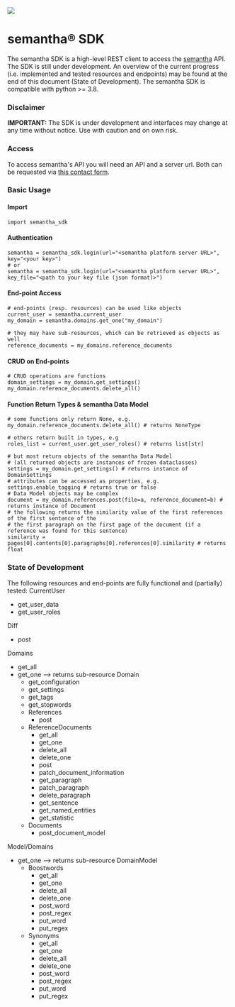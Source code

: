 ![](https://www.semantha.de/wp-content/uploads/semantha-inverted.svg)

# semantha® SDK

The semantha SDK is a high-level REST client to access the [semantha](http://semantha.ai) API.
The SDK is still under development.
An overview of the current progress (i.e. implemented and tested resources and endpoints) may be found at the end of this document (State of Development).
The semantha SDK is compatible with python >= 3.8.

### Disclaimer
**IMPORTANT:** The SDK is under development and interfaces may change at any time without notice. Use with caution and on own risk.

### Access
To access semantha's API you will need an API and a server url.
Both can be requested via [this contact form](https://www.semantha.de/request/).



### Basic Usage

#### Import
```
import semantha_sdk
```
#### Authentication
```
semantha = semantha_sdk.login(url="<semantha platform server URL>", key="<your key>")
# or
semantha = semantha_sdk.login(url="<semantha platform server URL>", key_file="<path to your key file (json format)>")
```
#### End-point Access
```
# end-points (resp. resources) can be used like objects
current_user = semantha.current_user
my_domain = semantha.domains.get_one("my_domain")

# they may have sub-resources, which can be retrieved as objects as well
reference_documents = my_domains.reference_documents
```
#### CRUD on End-points
```
# CRUD operations are functions
domain_settings = my_domain.get_settings()
my_domain.reference_documents.delete_all()
```
#### Function Return Types & semantha Data Model
```
# some functions only return None, e.g.
my_domain.reference_documents.delete_all() # returns NoneType

# others return built in types, e.g
roles_list = current_user.get_user_roles() # returns list[str]

# but most return objects of the semantha Data Model
# (all returned objects are instances of frozen dataclasses)
settings = my_domain.get_settings() # returns instance of DomainSettings
# attributes can be accessed as properties, e.g.
settings.enable_tagging # returns true or false
# Data Model objects may be complex
document = my_domain.references.post(file=a, reference_document=b) # returns instance of Document
# the following returns the similarity value of the first references of the first sentence of the
# the first paragraph on the first page of the document (if a reference was found for this sentence)
similarity = pages[0].contents[0].paragraphs[0].references[0].similarity # returns float
```

### State of Development
The following resources and end-points are fully functional and (partially) tested:
CurrentUser
* get_user_data
* get_user_roles

Diff
* post

Domains
* get_all
* get_one --> returns sub-resource Domain
	* get_configuration
	* get_settings
    * get_tags
    * get_stopwords
	* References
		* post
	* ReferenceDocuments
		* get_all
		* get_one
		* delete_all
		* delete_one
		* post
        * patch_document_information
		* get_paragraph
        * patch_paragraph
		* delete_paragraph
		* get_sentence
		* get_named_entities
		* get_statistic
    * Documents
      * post_document_model

Model/Domains
* get_one --> returns sub-resource DomainModel
	* Boostwords
		* get_all
		* get_one
		* delete_all
		* delete_one
        * post_word
        * post_regex
        * put_word
        * put_regex
    * Synonyms
      * get_all
      * get_one
      * delete_all
      * delete_one
      * post_word
      * post_regex
      * put_word
      * put_regex